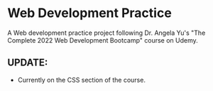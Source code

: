 # Web Development Practice
A Web development practice project following Dr. Angela Yu's "The Complete 2022 Web Development Bootcamp" course on Udemy.

## UPDATE:
- Currently on the CSS section of the course.
